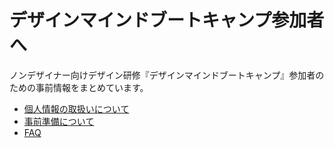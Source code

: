 # デザインマインドブートキャンプ参加者へ

ノンデザイナー向けデザイン研修『デザインマインドブートキャンプ』参加者のための事前情報をまとめています。

- [個人情報の取扱いについて]()
- [事前準備について]()
- [FAQ]()